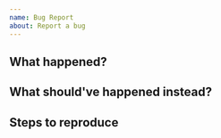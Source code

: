 ```yaml
---
name: Bug Report
about: Report a bug
---
```


## What happened?




## What should've happened instead?




## Steps to reproduce

[//]: # (Any or all of the following:)
[//]: # (* Host system configuration: OS, Docker & friends' versions etc.)
[//]: # (* Replay file https://cookiecutter.readthedocs.io/en/latest/advanced/replay.html)
[//]: # (* Logs)
